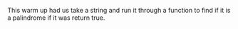 This warm up had us take a string and run it through a function to find if it is a palindrome if it was return true.
